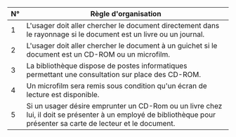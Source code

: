 | **N°** | **Règle d'organisation**                                                                                     |
|--------|-------------------------------------------------------------------------------------------------------------|
| 1      | L'usager doit aller chercher le document directement dans le rayonnage si le document est un livre ou un journal. |
| 2      | L'usager doit aller chercher le document à un guichet si le document est un CD-ROM ou un microfilm.          |
| 3      | La bibliothèque dispose de postes informatiques permettant une consultation sur place des CD-ROM.            |
| 4      | Un microfilm sera remis sous condition qu'un écran de lecture est disponible.                                |
| 5      | Si un usager désire emprunter un CD-Rom ou un livre chez lui, il doit se présenter à un employé de bibliothèque pour présenter sa carte de lecteur et le document. |
